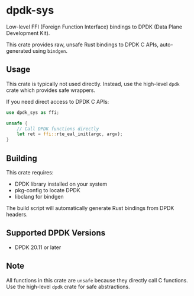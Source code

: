 # dpdk-sys

Low-level FFI (Foreign Function Interface) bindings to DPDK (Data Plane Development Kit).

This crate provides raw, unsafe Rust bindings to DPDK C APIs, auto-generated using `bindgen`.

## Usage

This crate is typically not used directly. Instead, use the high-level `dpdk` crate which provides safe wrappers.

If you need direct access to DPDK C APIs:

```rust
use dpdk_sys as ffi;

unsafe {
    // Call DPDK functions directly
    let ret = ffi::rte_eal_init(argc, argv);
}
```

## Building

This crate requires:
- DPDK library installed on your system
- pkg-config to locate DPDK
- libclang for bindgen

The build script will automatically generate Rust bindings from DPDK headers.

## Supported DPDK Versions

- DPDK 20.11 or later

## Note

All functions in this crate are `unsafe` because they directly call C functions. Use the high-level `dpdk` crate for safe abstractions.
